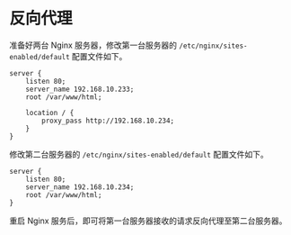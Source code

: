 # 反向代理

准备好两台 Nginx 服务器，修改第一台服务器的 `/etc/nginx/sites-enabled/default` 配置文件如下。

```
server {
    listen 80;
    server_name 192.168.10.233;
    root /var/www/html;

    location / {
        proxy_pass http://192.168.10.234;
    }
}
```

修改第二台服务器的 `/etc/nginx/sites-enabled/default` 配置文件如下。

```
server {
	listen 80;
	server_name 192.168.10.234;
	root /var/www/html;
}
```

重启 Nginx 服务后，即可将第一台服务器接收的请求反向代理至第二台服务器。
